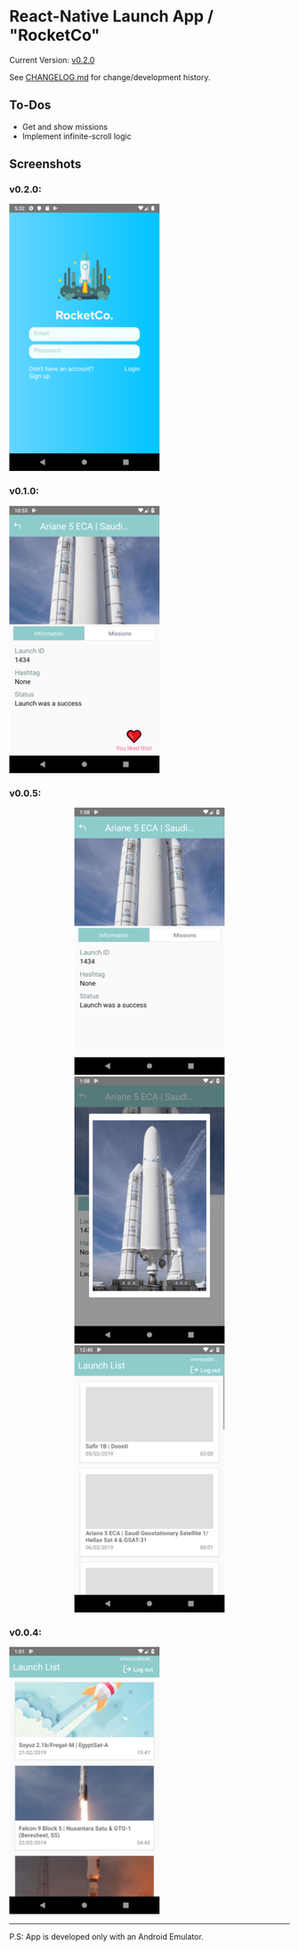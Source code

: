 # React-Native Launch App / "RocketCo"

Current Version: [v0.2.0](https://github.com/emreozdincer/launch-app/releases/tag/v0.2.0)

See [CHANGELOG.md](CHANGELOG.md) for change/development history.

## To-Dos  
* Get and show missions
* Implement infinite-scroll logic

## Screenshots

### v0.2.0:
<img src="./docs/v0.2.png" width="270" height ="480">

### v0.1.0:

<img src="./docs/v1.0.png" width="270" height ="480">

### v0.0.5:
<p float="left" align="center">
<img src="./docs/v5_1.1.png" width="270" height ="480 " >
<img src="./docs/v5_1.png" width="270" height ="480 " >
<img src="./docs/v5_2.png" width="270" height ="480 ">
</p>

### v0.0.4:

<img src="./docs/screenshot_v4.png" width="270" height ="480">

----

P.S: App is developed only with an Android Emulator.
